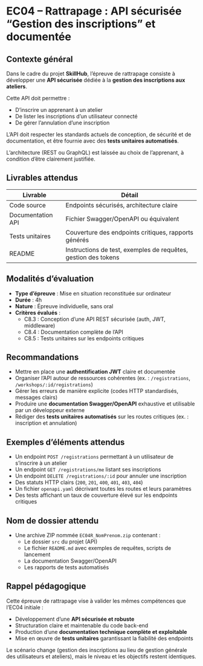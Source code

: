 # EC04 – Rattrapage : API sécurisée “Gestion des inscriptions” et documentée

## Contexte général

Dans le cadre du projet **SkillHub**, l’épreuve de rattrapage consiste à développer une **API sécurisée** dédiée à la
**gestion des inscriptions aux ateliers**.

Cette API doit permettre :

- D’inscrire un apprenant à un atelier
- De lister les inscriptions d’un utilisateur connecté
- De gérer l’annulation d’une inscription

L’API doit respecter les standards actuels de conception, de sécurité et de documentation, et être fournie avec des
**tests unitaires automatisés**.

L’architecture (REST ou GraphQL) est laissée au choix de l’apprenant, à condition d’être clairement justifiée.

## Livrables attendus

| Livrable          | Détail                                                         |
|-------------------|----------------------------------------------------------------|
| Code source       | Endpoints sécurisés, architecture claire                       |
| Documentation API | Fichier Swagger/OpenAPI ou équivalent                          |
| Tests unitaires   | Couverture des endpoints critiques, rapports générés           |
| README            | Instructions de test, exemples de requêtes, gestion des tokens |

## Modalités d’évaluation

- **Type d’épreuve** : Mise en situation reconstituée sur ordinateur
- **Durée** : 4h
- **Nature** : Épreuve individuelle, sans oral
- **Critères évalués** :
    - C8.3 : Conception d’une API REST sécurisée (auth, JWT, middleware)
    - C8.4 : Documentation complète de l’API
    - C8.5 : Tests unitaires sur les endpoints critiques

## Recommandations

- Mettre en place une **authentification JWT** claire et documentée
- Organiser l’API autour de ressources cohérentes (ex. : `/registrations`, `/workshops/:id/registrations`)
- Gérer les erreurs de manière explicite (codes HTTP standardisés, messages clairs)
- Produire une **documentation Swagger/OpenAPI** exhaustive et utilisable par un développeur externe
- Rédiger des **tests unitaires automatisés** sur les routes critiques (ex. : inscription et annulation)

## Exemples d’éléments attendus

- Un endpoint `POST /registrations` permettant à un utilisateur de s’inscrire à un atelier
- Un endpoint `GET /registrations/me` listant ses inscriptions
- Un endpoint `DELETE /registrations/:id` pour annuler une inscription
- Des statuts HTTP clairs (`200`, `201`, `400`, `401`, `403`, `404`)
- Un fichier `openapi.yaml` décrivant toutes les routes et leurs paramètres
- Des tests affichant un taux de couverture élevé sur les endpoints critiques

## Nom de dossier attendu

- Une archive ZIP nommée `EC04R_NomPrenom.zip` contenant :
    - Le dossier `src` du projet (API)
    - Le fichier `README.md` avec exemples de requêtes, scripts de lancement
    - La documentation Swagger/OpenAPI
    - Les rapports de tests automatisés

## Rappel pédagogique

Cette épreuve de rattrapage vise à valider les mêmes compétences que l’EC04 initiale :

- Développement d’une **API sécurisée et robuste**
- Structuration claire et maintenable du code back-end
- Production d’une **documentation technique complète et exploitable**
- Mise en œuvre de **tests unitaires** garantissant la fiabilité des endpoints

Le scénario change (gestion des inscriptions au lieu de gestion générale des utilisateurs et ateliers), mais le niveau
et les objectifs restent identiques.
